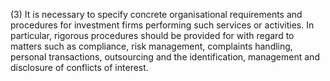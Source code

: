 (3) It is necessary to specify concrete organisational requirements and procedures for investment firms performing such services or activities. In particular, rigorous procedures should be provided for with regard to matters such as compliance, risk management, complaints handling, personal transactions, outsourcing and the identification, management and disclosure of conflicts of interest.